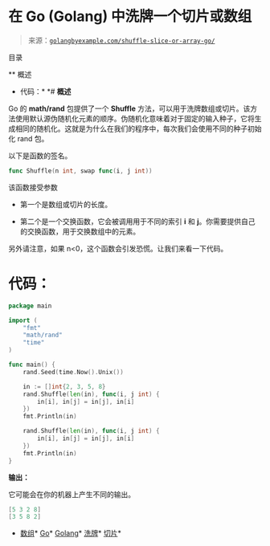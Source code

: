 <!--yml

分类：未分类

日期：2024-10-13 06:16:25

-->

# 在 Go (Golang) 中洗牌一个切片或数组

> 来源：[`golangbyexample.com/shuffle-slice-or-array-go/`](https://golangbyexample.com/shuffle-slice-or-array-go/)

目录

**   概述

+   代码：*  *# **概述**

Go 的 **math/rand** 包提供了一个 **Shuffle** 方法，可以用于洗牌数组或切片。该方法使用默认源伪随机化元素的顺序。伪随机化意味着对于固定的输入种子，它将生成相同的随机化。这就是为什么在我们的程序中，每次我们会使用不同的种子初始化 rand 包。

以下是函数的签名。

```go
func Shuffle(n int, swap func(i, j int))
```

该函数接受参数

+   第一个是数组或切片的长度。

+   第二个是一个交换函数，它会被调用用于不同的索引 **i** 和 **j**。你需要提供自己的交换函数，用于交换数组中的元素。

另外请注意，如果 n<0，这个函数会引发恐慌。让我们来看一下代码。

# **代码：**

```go
package main

import (
    "fmt"
    "math/rand"
    "time"
)

func main() {
    rand.Seed(time.Now().Unix())

    in := []int{2, 3, 5, 8}
    rand.Shuffle(len(in), func(i, j int) {
        in[i], in[j] = in[j], in[i]
    })
    fmt.Println(in)

    rand.Shuffle(len(in), func(i, j int) {
        in[i], in[j] = in[j], in[i]
    })
    fmt.Println(in)
}
```

**输出：**

它可能会在你的机器上产生不同的输出。

```go
[5 3 2 8]
[3 5 8 2]
```

+   [数组](https://golangbyexample.com/tag/array/)*   [Go](https://golangbyexample.com/tag/go/)*   [Golang](https://golangbyexample.com/tag/golang/)*   [洗牌](https://golangbyexample.com/tag/shuffle/)*   [切片](https://golangbyexample.com/tag/slice/)*
